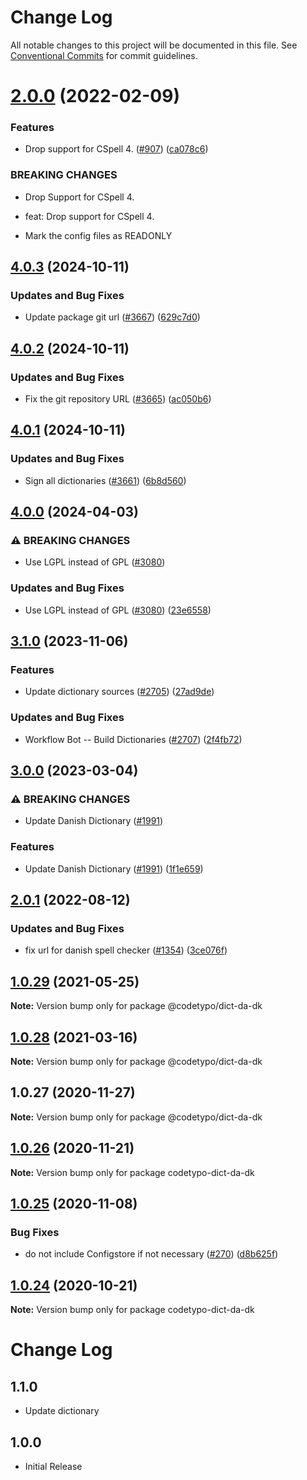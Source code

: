 # Change Log

All notable changes to this project will be documented in this file.
See [Conventional Commits](https://conventionalcommits.org) for commit guidelines.

# [2.0.0](https://github.com/khulnasoft/codetypo-dicts/compare/@codetypo/dict-da-dk@1.0.29...@codetypo/dict-da-dk@2.0.0) (2022-02-09)


### Features

* Drop support for CSpell 4. ([#907](https://github.com/khulnasoft/codetypo-dicts/issues/907)) ([ca078c6](https://github.com/khulnasoft/codetypo-dicts/commit/ca078c6a2e188cc3cf6276db1ba7e007f0f06f27))


### BREAKING CHANGES

* Drop Support for CSpell 4.

* feat: Drop support for CSpell 4.
* Mark the config files as READONLY





## [4.0.3](https://github.com/khulnasoft/codetypo-dicts/compare/@codetypo/dict-da-dk@4.0.2...@codetypo/dict-da-dk@4.0.3) (2024-10-11)


### Updates and Bug Fixes

* Update package git url ([#3667](https://github.com/khulnasoft/codetypo-dicts/issues/3667)) ([629c7d0](https://github.com/khulnasoft/codetypo-dicts/commit/629c7d0a5e1bacad1d3874b1f8372edc3494ef97))

## [4.0.2](https://github.com/khulnasoft/codetypo-dicts/compare/@codetypo/dict-da-dk@4.0.1...@codetypo/dict-da-dk@4.0.2) (2024-10-11)


### Updates and Bug Fixes

* Fix the git repository URL ([#3665](https://github.com/khulnasoft/codetypo-dicts/issues/3665)) ([ac050b6](https://github.com/khulnasoft/codetypo-dicts/commit/ac050b697d57820109995e92fac5ccc32ced1723))

## [4.0.1](https://github.com/khulnasoft/codetypo-dicts/compare/@codetypo/dict-da-dk@4.0.0...@codetypo/dict-da-dk@4.0.1) (2024-10-11)


### Updates and Bug Fixes

* Sign all dictionaries ([#3661](https://github.com/khulnasoft/codetypo-dicts/issues/3661)) ([6b8d560](https://github.com/khulnasoft/codetypo-dicts/commit/6b8d560cf51a593458ce42bca415859f872cfc97))

## [4.0.0](https://github.com/khulnasoft/codetypo-dicts/compare/@codetypo/dict-da-dk@3.1.0...@codetypo/dict-da-dk@4.0.0) (2024-04-03)


### ⚠ BREAKING CHANGES

* Use LGPL instead of GPL ([#3080](https://github.com/khulnasoft/codetypo-dicts/issues/3080))

### Updates and Bug Fixes

* Use LGPL instead of GPL ([#3080](https://github.com/khulnasoft/codetypo-dicts/issues/3080)) ([23e6558](https://github.com/khulnasoft/codetypo-dicts/commit/23e655853b0a20a6265144920a48df080ac19235))

## [3.1.0](https://github.com/khulnasoft/codetypo-dicts/compare/@codetypo/dict-da-dk@3.0.0...@codetypo/dict-da-dk@3.1.0) (2023-11-06)


### Features

* Update dictionary sources ([#2705](https://github.com/khulnasoft/codetypo-dicts/issues/2705)) ([27ad9de](https://github.com/khulnasoft/codetypo-dicts/commit/27ad9de120fc71bc1b9a2aacc4407c423aeee2fd))


### Updates and Bug Fixes

* Workflow Bot -- Build Dictionaries ([#2707](https://github.com/khulnasoft/codetypo-dicts/issues/2707)) ([2f4fb72](https://github.com/khulnasoft/codetypo-dicts/commit/2f4fb72ad0b370c78bdbc19f38ee6a452e767010))

## [3.0.0](https://github.com/khulnasoft/codetypo-dicts/compare/@codetypo/dict-da-dk@2.0.1...@codetypo/dict-da-dk@3.0.0) (2023-03-04)


### ⚠ BREAKING CHANGES

* Update Danish Dictionary ([#1991](https://github.com/khulnasoft/codetypo-dicts/issues/1991))

### Features

* Update Danish Dictionary ([#1991](https://github.com/khulnasoft/codetypo-dicts/issues/1991)) ([1f1e659](https://github.com/khulnasoft/codetypo-dicts/commit/1f1e65900a58e02341f866f3315a3ace8bdf304f))

## [2.0.1](https://github.com/khulnasoft/codetypo-dicts/compare/@codetypo/dict-da-dk@2.0.0...@codetypo/dict-da-dk@2.0.1) (2022-08-12)


### Updates and Bug Fixes

* fix url for danish spell checker ([#1354](https://github.com/khulnasoft/codetypo-dicts/issues/1354)) ([3ce076f](https://github.com/khulnasoft/codetypo-dicts/commit/3ce076f5d8366841090fc0ad72f7d243d0f14087))

## [1.0.29](https://github.com/khulnasoft/codetypo-dicts/compare/@codetypo/dict-da-dk@1.0.28...@codetypo/dict-da-dk@1.0.29) (2021-05-25)

**Note:** Version bump only for package @codetypo/dict-da-dk





## [1.0.28](https://github.com/khulnasoft/codetypo-dicts/compare/@codetypo/dict-da-dk@1.0.27...@codetypo/dict-da-dk@1.0.28) (2021-03-16)

**Note:** Version bump only for package @codetypo/dict-da-dk





## 1.0.27 (2020-11-27)

**Note:** Version bump only for package @codetypo/dict-da-dk





## [1.0.26](https://github.com/khulnasoft/codetypo-dicts/compare/codetypo-dict-da-dk@1.0.25...codetypo-dict-da-dk@1.0.26) (2020-11-21)

**Note:** Version bump only for package codetypo-dict-da-dk

## [1.0.25](https://github.com/khulnasoft/codetypo-dicts/compare/codetypo-dict-da-dk@1.0.24...codetypo-dict-da-dk@1.0.25) (2020-11-08)

### Bug Fixes

- do not include Configstore if not necessary ([#270](https://github.com/khulnasoft/codetypo-dicts/issues/270)) ([d8b625f](https://github.com/khulnasoft/codetypo-dicts/commit/d8b625f2f42d5cc6c4a9390216ac1e5037886e44))

## [1.0.24](https://github.com/khulnasoft/codetypo-dicts/compare/codetypo-dict-da-dk@1.0.23...codetypo-dict-da-dk@1.0.24) (2020-10-21)

**Note:** Version bump only for package codetypo-dict-da-dk

# Change Log

## 1.1.0

- Update dictionary

## 1.0.0

- Initial Release
